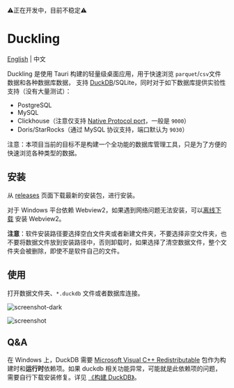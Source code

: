 ⚠️正在开发中，目前不稳定⚠️

# Duckling

[English](./README.md) | 中文

Duckling 是使用 Tauri 构建的轻量级桌面应用，用于快速浏览 `parquet`/`csv`文件数据和各种数据库数据，
支持 [DuckDB](https://github.com/duckdb/duckdb)/SQLite，同时对于如下数据库提供实验性支持（没有大量测试）：

- PostgreSQL
- MySQL
- Clickhouse（注意仅支持 [Native Protocol port](https://clickhouse.com/docs/en/guides/sre/network-ports)，一般是 `9000`）
- Doris/StarRocks（通过 MySQL 协议支持，端口默认为 `9030`）

注意：本项目当前的目标不是构建一个全功能的数据库管理工具，只是为了方便的快速浏览各种类型的数据。

## 安装

从 [releases](https://github.com/l1xnan/Duckling/releases) 页面下载最新的安装包，进行安装。

对于 Windows 平台依赖 Webview2，如果遇到网络问题无法安装，可以[离线下载](https://developer.microsoft.com/en-us/microsoft-edge/webview2/#download-section) 安装 Webview2。

**注意**：软件安装路径要选择空白文件夹或者新建文件夹，不要选择非空文件夹，也不要将数据文件放到安装路径中，否则卸载时，如果选择了清空数据文件，整个文件夹会被删除，即使不是软件自己的文件。

## 使用

打开数据文件夹、`*.duckdb` 文件或者数据库连接。

![screenshot-dark](./assets/screenshot-dark.png)

![screenshot](./assets/screenshot.png)

## Q&A

在 Windows 上，DuckDB 需要 [Microsoft Visual C++ Redistributable](https://learn.microsoft.com/en-us/cpp/windows/latest-supported-vc-redist?view=msvc-170) 包作为构建时和**运行时**依赖项。如果 duckdb 相关功能异常，可能就是此依赖项的问题，需要自行下载安装修复。详见 [《构建 DuckDB》](https://duckdb.org/docs/stable/dev/building/windows)。
